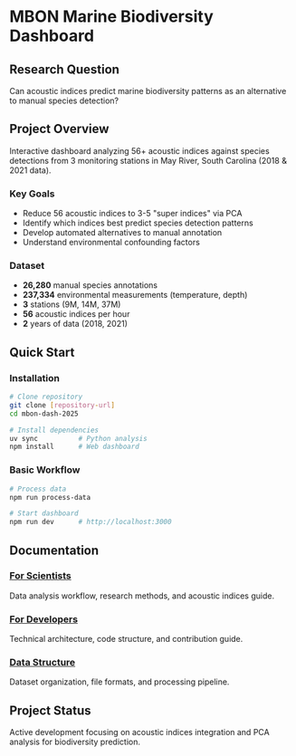 # MBON Marine Biodiversity Dashboard

## Research Question
Can acoustic indices predict marine biodiversity patterns as an alternative to manual species detection?

## Project Overview
Interactive dashboard analyzing 56+ acoustic indices against species detections from 3 monitoring stations in May River, South Carolina (2018 & 2021 data).

### Key Goals
- Reduce 56 acoustic indices to 3-5 "super indices" via PCA
- Identify which indices best predict species detection patterns
- Develop automated alternatives to manual annotation
- Understand environmental confounding factors

### Dataset
- **26,280** manual species annotations
- **237,334** environmental measurements (temperature, depth)
- **3** stations (9M, 14M, 37M)
- **56** acoustic indices per hour
- **2** years of data (2018, 2021)

## Quick Start

### Installation
```bash
# Clone repository
git clone [repository-url]
cd mbon-dash-2025

# Install dependencies
uv sync          # Python analysis
npm install      # Web dashboard
```

### Basic Workflow
```bash
# Process data
npm run process-data

# Start dashboard
npm run dev      # http://localhost:3000
```

## Documentation

### [For Scientists](scientists.md)
Data analysis workflow, research methods, and acoustic indices guide.

### [For Developers](developers.md)
Technical architecture, code structure, and contribution guide.

### [Data Structure](data.md)
Dataset organization, file formats, and processing pipeline.

## Project Status
Active development focusing on acoustic indices integration and PCA analysis for biodiversity prediction.